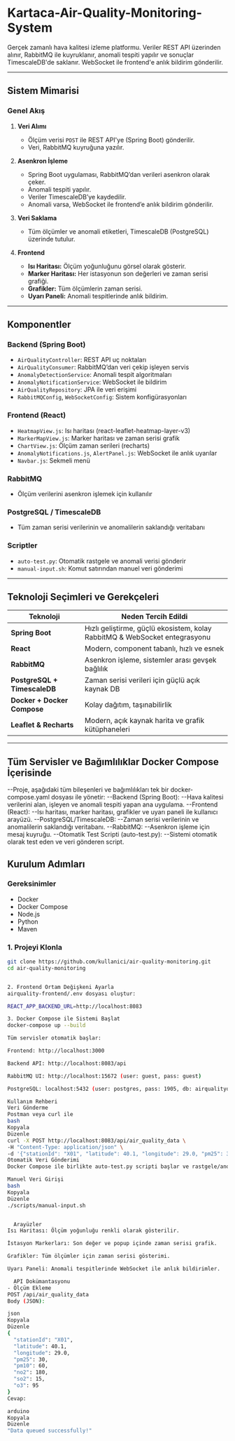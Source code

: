 # Kartaca-Air-Quality-Monitoring-System

Gerçek zamanlı hava kalitesi izleme platformu. Veriler REST API üzerinden alınır, RabbitMQ ile kuyruklanır,
 anomali tespiti yapılır ve sonuçlar TimescaleDB'de saklanır.
 WebSocket ile frontend'e anlık bildirim gönderilir.

---

##  Sistem Mimarisi

###  Genel Akış

1. **Veri Alımı**
   - Ölçüm verisi `POST` ile REST API'ye (Spring Boot) gönderilir.
   - Veri, RabbitMQ kuyruğuna yazılır.

2. **Asenkron İşleme**
   - Spring Boot uygulaması, RabbitMQ’dan verileri asenkron olarak çeker.
   - Anomali tespiti yapılır.
   - Veriler TimescaleDB’ye kaydedilir.
   - Anomali varsa, WebSocket ile frontend’e anlık bildirim gönderilir.

3. **Veri Saklama**
   - Tüm ölçümler ve anomali etiketleri, TimescaleDB (PostgreSQL) üzerinde tutulur.

4. **Frontend**
   - **Isı Haritası:** Ölçüm yoğunluğunu görsel olarak gösterir.
   - **Marker Haritası:** Her istasyonun son değerleri ve zaman serisi grafiği.
   - **Grafikler:** Tüm ölçümlerin zaman serisi.
   - **Uyarı Paneli:** Anomali tespitlerinde anlık bildirim.

---

##  Komponentler

###  Backend (Spring Boot)

- `AirQualityController`: REST API uç noktaları
- `AirQualityConsumer`: RabbitMQ’dan veri çekip işleyen servis
- `AnomalyDetectionService`: Anomali tespit algoritmaları
- `AnomalyNotificationService`: WebSocket ile bildirim
- `AirQualityRepository`: JPA ile veri erişimi
- `RabbitMQConfig`, `WebSocketConfig`: Sistem konfigürasyonları

###  Frontend (React)

- `HeatmapView.js`: Isı haritası (react-leaflet-heatmap-layer-v3)
- `MarkerMapView.js`: Marker haritası ve zaman serisi grafik
- `ChartView.js`: Ölçüm zaman serileri (recharts)
- `AnomalyNotifications.js`, `AlertPanel.js`: WebSocket ile anlık uyarılar
- `Navbar.js`: Sekmeli menü

###  RabbitMQ

- Ölçüm verilerini asenkron işlemek için kullanılır

###  PostgreSQL / TimescaleDB

- Tüm zaman serisi verilerinin ve anomalilerin saklandığı veritabanı

###  Scriptler

- `auto-test.py`: Otomatik rastgele ve anomali verisi gönderir
- `manual-input.sh`: Komut satırından manuel veri gönderimi

---

## Teknoloji Seçimleri ve Gerekçeleri

| Teknoloji | Neden Tercih Edildi |
|----------|---------------------|
| **Spring Boot** | Hızlı geliştirme, güçlü ekosistem, kolay RabbitMQ & WebSocket entegrasyonu |
| **React** | Modern, component tabanlı, hızlı ve esnek |
| **RabbitMQ** | Asenkron işleme, sistemler arası gevşek bağlılık |
| **PostgreSQL + TimescaleDB** | Zaman serisi verileri için güçlü açık kaynak DB |
| **Docker + Docker Compose** | Kolay dağıtım, taşınabilirlik |
| **Leaflet & Recharts** | Modern, açık kaynak harita ve grafik kütüphaneleri |

---


## Tüm Servisler ve Bağımlılıklar Docker Compose İçerisinde
--Proje, aşağıdaki tüm bileşenleri ve bağımlılıkları tek bir docker-compose.yaml dosyası ile yönetir:
--Backend (Spring Boot):
--Hava kalitesi verilerini alan, işleyen ve anomali tespiti yapan ana uygulama.
--Frontend (React):
--Isı haritası, marker haritası, grafikler ve uyarı paneli ile kullanıcı arayüzü.
--PostgreSQL/TimescaleDB:
--Zaman serisi verilerinin ve anomalilerin saklandığı veritabanı.
--RabbitMQ:
--Asenkron işleme için mesaj kuyruğu.
--Otomatik Test Scripti (auto-test.py):
--Sistemi otomatik olarak test eden ve veri gönderen script.

##  Kurulum Adımları

### Gereksinimler

- Docker
- Docker Compose
- Node.js
- Python
- Maven


### 1. Projeyi Klonla

```bash
git clone https://github.com/kullanici/air-quality-monitoring.git
cd air-quality-monitoring


2. Frontend Ortam Değişkeni Ayarla
airquality-frontend/.env dosyası oluştur:

REACT_APP_BACKEND_URL=http://localhost:8083

3. Docker Compose ile Sistemi Başlat
docker-compose up --build

Tüm servisler otomatik başlar:

Frontend: http://localhost:3000

Backend API: http://localhost:8083/api

RabbitMQ UI: http://localhost:15672 (user: guest, pass: guest)

PostgreSQL: localhost:5432 (user: postgres, pass: 1905, db: airqualitydb)

Kullanım Rehberi
Veri Gönderme
Postman veya curl ile
bash
Kopyala
Düzenle
curl -X POST http://localhost:8083/api/air_quality_data \
-H "Content-Type: application/json" \
-d '{"stationId": "X01", "latitude": 40.1, "longitude": 29.0, "pm25": 30, "pm10": 60, "no2": 180, "so2": 15, "o3": 95}'
Otomatik Veri Gönderimi
Docker Compose ile birlikte auto-test.py scripti başlar ve rastgele/anomali verisi gönderir.

Manuel Veri Girişi
bash
Kopyala
Düzenle
./scripts/manual-input.sh


  Arayüzler
Isı Haritası: Ölçüm yoğunluğu renkli olarak gösterilir.

İstasyon Markerları: Son değer ve popup içinde zaman serisi grafik.

Grafikler: Tüm ölçümler için zaman serisi gösterimi.

Uyarı Paneli: Anomali tespitlerinde WebSocket ile anlık bildirimler.

  API Dokümantasyonu
- Ölçüm Ekleme
POST /api/air_quality_data
Body (JSON):

json
Kopyala
Düzenle
{
  "stationId": "X01",
  "latitude": 40.1,
  "longitude": 29.0,
  "pm25": 30,
  "pm10": 60,
  "no2": 180,
  "so2": 15,
  "o3": 95
}
Cevap:

arduino
Kopyala
Düzenle
"Data queued successfully!"